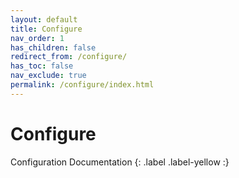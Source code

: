 ```yaml
---
layout: default
title: Configure
nav_order: 1
has_children: false
redirect_from: /configure/
has_toc: false
nav_exclude: true
permalink: /configure/index.html
---
```


# Configure
Configuration Documentation
{: .label .label-yellow :}

